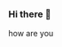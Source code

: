 ### Hi there 👋
how are you
<!--
**JamesK154/JamesK154** is a ✨ _special_ ✨ repository because its `README.md` (this file) appears on your GitHub profile.
![Shrek](https://www.looper.com/img/gallery/these-things-happen-in-every-single-shrek-movie/l-intro-1655497837.jpg)
